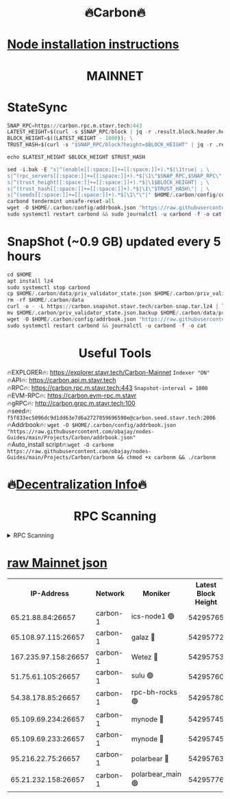 <h1 align="center"> 🔥Carbon🔥</h1>

[Node installation instructions](https://github.com/obajay/nodes-Guides/tree/main/Projects/Carbon)
=
<h1 align="center"> MAINNET</h1>

# StateSync
```python
SNAP_RPC=https://carbon.rpc.m.stavr.tech:443
LATEST_HEIGHT=$(curl -s $SNAP_RPC/block | jq -r .result.block.header.height); \
BLOCK_HEIGHT=$((LATEST_HEIGHT - 1000)); \
TRUST_HASH=$(curl -s "$SNAP_RPC/block?height=$BLOCK_HEIGHT" | jq -r .result.block_id.hash)

echo $LATEST_HEIGHT $BLOCK_HEIGHT $TRUST_HASH

sed -i.bak -E "s|^(enable[[:space:]]+=[[:space:]]+).*$|\1true| ; \
s|^(rpc_servers[[:space:]]+=[[:space:]]+).*$|\1\"$SNAP_RPC,$SNAP_RPC\"| ; \
s|^(trust_height[[:space:]]+=[[:space:]]+).*$|\1$BLOCK_HEIGHT| ; \
s|^(trust_hash[[:space:]]+=[[:space:]]+).*$|\1\"$TRUST_HASH\"| ; \
s|^(seeds[[:space:]]+=[[:space:]]+).*$|\1\"\"|" $HOME/.carbon/config/config.toml
carbond tendermint unsafe-reset-all
wget -O $HOME/.carbon/config/addrbook.json "https://raw.githubusercontent.com/obajay/nodes-Guides/main/Projects/Carbon/addrbook.json"
sudo systemctl restart carbond && sudo journalctl -u carbond -f -o cat
```
# SnapShot (~0.9 GB) updated every 5 hours
```python
cd $HOME
apt install lz4
sudo systemctl stop carbond
cp $HOME/.carbon/data/priv_validator_state.json $HOME/.carbon/priv_validator_state.json.backup
rm -rf $HOME/.carbon/data
curl -o - -L https://carbon.snapshot.stavr.tech/carbon-snap.tar.lz4 | lz4 -c -d - | tar -x -C $HOME/.carbon --strip-components 2
mv $HOME/.carbon/priv_validator_state.json.backup $HOME/.carbon/data/priv_validator_state.json
wget -O $HOME/.carbon/config/addrbook.json "https://raw.githubusercontent.com/obajay/nodes-Guides/main/Projects/Carbon/addrbook.json"
sudo systemctl restart carbond && journalctl -u carbond -f -o cat
```

 <h1 align="center"> Useful Tools</h1>

🔥EXPLORER🔥:     https://explorer.stavr.tech/Carbon-Mainnet        `Indexer "ON"` \
🔥API🔥:          https://carbon.api.m.stavr.tech \
🔥RPC🔥:          https://carbon.rpc.m.stavr.tech:443              `Snapshot-interval = 1000` \
🔥EVM-RPC🔥:      https://carbon.evm-rpc.m.stavr \
🔥gRPC🔥:         http://carbon.grpc.m.stavr.tech:100 \
🔥seed🔥:      `f5f833ec5096dc9d1dd63e7d6a2727059696590e@carbon.seed.stavr.tech:2006` \
🔥Addrbook🔥:  `wget -O $HOME/.carbon/config/addrbook.json "https://raw.githubusercontent.com/obajay/nodes-Guides/main/Projects/Carbon/addrbook.json"` \
🔥Auto_install script🔥:`wget -O carbonm https://raw.githubusercontent.com/obajay/nodes-Guides/main/Projects/Carbon/carbonm && chmod +x carbonm && ./carbonm`

🔥[Decentralization Info](https://github.com/obajay/StateSync-snapshots/tree/main/Projects/Carbon/Decentralization)🔥
=
<h1 align="center"> RPC Scanning</h1>

<details>
<summary>RPC Scanning</summary>

<h2 align="center"> We scan nodes in real time every 4 hours. And we provide the final result of RPC endpoints.
We cannot influence the operation of these nodes in any way. </h2>


```python
If Voting Power is higher than 0 --> then the Node is a validator of the network and may be subject to attack and be a potential threat to the chain.
```
```python
We marked such validators with a red symbol
```

</details>

[raw Mainnet json](https://rpc-check.carbonm.stavr.tech/carbonm/rpc-carbonm-result.json)
=


<table><tr><th>IP-Address</th><th>Network</th><th>Moniker</th><th>Latest Block Height</th><th>Earliest Block Height</th><th>Catching Up</th><th>Tx Index</th><th>Voting Power</th><th>Scan Time</th></tr><tr><td>65.21.88.84:26657</td><td>carbon-1</td><td>ics-node1 🟢</td><td>54295765</td><td>21164241</td><td>False</td><td>off</td><td>0</td><td>2024-02-29T16:02:49.900148052UTC</td></tr><tr><td>65.108.97.115:26657</td><td>carbon-1</td><td>galaz 🔴</td><td>54295772</td><td>47374001</td><td>False</td><td>on</td><td>11318750334</td><td>2024-02-29T16:03:02.467437941UTC</td></tr><tr><td>167.235.97.158:26657</td><td>carbon-1</td><td>Wetez 🔴</td><td>54295753</td><td>48067570</td><td>False</td><td>on</td><td>1357277008</td><td>2024-02-29T16:02:28.069103305UTC</td></tr><tr><td>51.75.61.105:26657</td><td>carbon-1</td><td>sulu 🟢</td><td>54295760</td><td>48742001</td><td>False</td><td>on</td><td>0</td><td>2024-02-29T16:02:41.133494097UTC</td></tr><tr><td>54.38.178.85:26657</td><td>carbon-1</td><td>rpc-bh-rocks 🟢</td><td>54295780</td><td>53130001</td><td>False</td><td>on</td><td>0</td><td>2024-02-29T16:03:17.296243806UTC</td></tr><tr><td>65.109.69.234:26657</td><td>carbon-1</td><td>mynode 🔴</td><td>54295745</td><td>53160001</td><td>False</td><td>off</td><td>12850743801</td><td>2024-02-29T16:02:11.308623154UTC</td></tr><tr><td>65.109.69.233:26657</td><td>carbon-1</td><td>mynode 🔴</td><td>54295745</td><td>53950001</td><td>False</td><td>off</td><td>9278670457</td><td>2024-02-29T16:02:10.947990017UTC</td></tr><tr><td>95.216.22.75:26657</td><td>carbon-1</td><td>polarbear 🔴</td><td>54295763</td><td>54283001</td><td>False</td><td>on</td><td>10485273872</td><td>2024-02-29T16:02:47.525896407UTC</td></tr><tr><td>65.21.232.158:26657</td><td>carbon-1</td><td>polarbear_main 🟢</td><td>54295776</td><td>54286001</td><td>False</td><td>off</td><td>0</td><td>2024-02-29T16:03:10.897680646UTC</td></tr></table>

